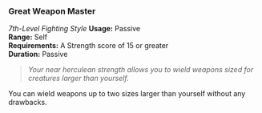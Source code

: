 ### Great Weapon Master
*7th-Level Fighting Style*
**Usage:** Passive  
**Range:** Self  
**Requirements:** A Strength score of 15 or greater  
**Duration:** Passive  

> *Your near herculean strength allows you to wield weapons sized for creatures larger than yourself.*

<!-- FIXME: re-word to be more specific. -->

You can wield weapons up to two sizes larger than yourself without any drawbacks.